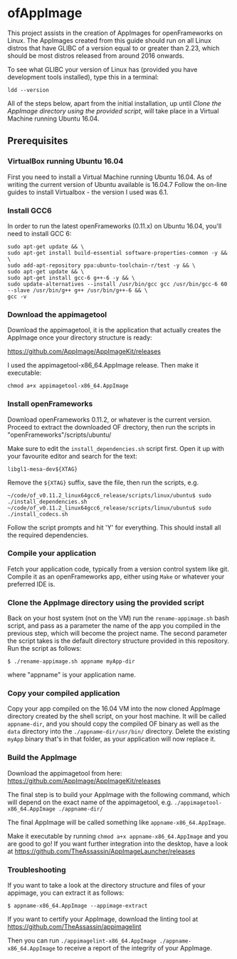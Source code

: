 # ofAppImage

This project assists in the creation of AppImages for openFrameworks on Linux.
The AppImages created from this guide should run on all Linux distros that have GLIBC of a version equal to or greater than 2.23, which should be most distros released from around 2016 onwards.

To see what GLIBC your version of Linux has (provided you have development tools installed), type this in a terminal:
```
ldd --version
```
All of the steps below, apart from the initial installation, up until _*Clone the AppImage directory using the provided script*_, will take place in a Virtual Machine running Ubuntu 16.04.

## Prerequisites

### VirtualBox running Ubuntu 16.04
First you need to install a Virtual Machine running Ubuntu 16.04.
As of writing the current version of Ubuntu available is 16.04.7
Follow the on-line guides to install Virtualbox - the version I used was 6.1. 

### Install GCC6
In order to run the latest openFrameworks (0.11.x) on Ubuntu 16.04, you'll need to install GCC 6:

```
sudo apt-get update && \
sudo apt-get install build-essential software-properties-common -y && \
sudo add-apt-repository ppa:ubuntu-toolchain-r/test -y && \
sudo apt-get update && \
sudo apt-get install gcc-6 g++-6 -y && \
sudo update-alternatives --install /usr/bin/gcc gcc /usr/bin/gcc-6 60 --slave /usr/bin/g++ g++ /usr/bin/g++-6 && \
gcc -v
```

### Download the appimagetool
Download the appimagetool, it is the application that actually creates the AppImage once your directory structure is ready:

https://github.com/AppImage/AppImageKit/releases

I used the appimagetool-x86_64.AppImage release.
Then make it executable:

```
chmod a+x appimagetool-x86_64.AppImage
```

### Install openFrameworks
Download openFrameworks 0.11.2, or whatever is the current version.
Proceed to extract the downloaded OF drectory, then run the scripts in "openFrameworks"/scripts/ubuntu/

Make sure to edit the `install_dependencies.sh` script first. Open it up with your favourite editor and search for the text:
```
libgl1-mesa-dev${XTAG}
```
Remove the `${XTAG}` suffix, save the file, then run the scripts, e.g.

```
~/code/of_v0.11.2_linux64gcc6_release/scripts/linux/ubuntu$ sudo ./install_dependencies.sh
~/code/of_v0.11.2_linux64gcc6_release/scripts/linux/ubuntu$ sudo ./install_codecs.sh
```

Follow the script prompts and hit 'Y' for everything.
This should install all the required dependencies.

### Compile your application
Fetch your application code, typically from a version control system like git.
Compile it as an openFrameworks app, either using `Make` or whatever your preferred IDE is.

### Clone the AppImage directory using the provided script
Back on your host system (not on the VM) run the `rename-appimage.sh` bash script, and pass as a parameter the name of the app you compiled in the previous step, which will become the project name.
The second parameter the script takes is the default directory structure provided in this repository.
Run the script as follows:

```
$ ./rename-appimage.sh appname myApp-dir
```
where "appname" is your application name.

### Copy your compiled application
Copy your app compiled on the 16.04 VM into the now cloned AppImage directory created by the shell script, on your host machine. 
It will be called `appname-dir`, and you should copy the compiled OF binary as well as the `data` directory into the `./appname-dir/usr/bin/` directory.
Delete the existing `myApp` binary that's in that folder, as your application will now replace it.

### Build the AppImage
Download the appimagetool from here: https://github.com/AppImage/AppImageKit/releases

The final step is to build your AppImage with the following command, which will depend on the exact name of the appimagetool, e.g.
`./appimagetool-x86_64.AppImage ./appname-dir/`

The final AppImage will be called something like `appname-x86_64.AppImage`.

Make it executable by running `chmod a+x appname-x86_64.AppImage` and you are good to go!
If you want further integration into the desktop, have a look at https://github.com/TheAssassin/AppImageLauncher/releases


### Troubleshooting
If you want to take a look at the directory structure and files of your appimage, you can extract it as follows:

```
$ appname-x86_64.AppImage --appimage-extract
```

If you want to certify your AppImage, download the linting tool at https://github.com/TheAssassin/appimagelint

Then you can run `./appimagelint-x86_64.AppImage ./appname-x86_64.AppImage` to receive a report of the integrity of your AppImage.

